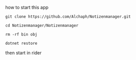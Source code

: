 how to start this app

```git clone https://github.com/Alchaph/Notizenmanager.git```

```cd Notizenmanager/Notizenmanager```

```rm -rf bin obj```

```dotnet restore```

then start in rider 
